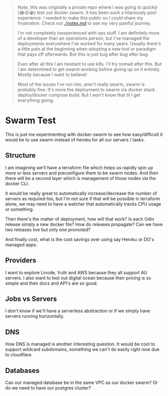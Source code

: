 > Note, this was originally a private repo where I was going to _quickly_ (😂😢😭) test out docker swarm.  It has been such a hilariously poor experience.  I needed to make this public so I could share my frustration.  Check out [./notes.md](./notes.md) to see my very painful journey.
>
> I'm not completely inexperienced with ops stuff.  I am definitely more of a developer than an operations person, but I've managed the deployments everywhere I've worked for many years.  Usually there's a little pain at the beginning when adopting a new tool or paradigm that pays off afterwards.  But this is just bug after bug after bug.
>
> Even after all this I am hesitant to use k8s.  I'll try nomad after this.  But I am determined to get swarm working before giving up on it entirely.  Mostly because I want to believe!
>
> Most of the issues I've run into, aren't really swarm, swarm is probably fine.  It's more the deployment to swarm via docker stack deploy/docker compose build.  But I won't know that til I get everything going.


# Swarm Test

This is just me experimenting with docker-swarm to see how easy/difficult it would be to use swarm instead of heroku for all our servers / tasks.

## Structure

I am imagining we'll have a terraform file which helps us rapidly spin up more or less servers and preconfigure them to be swarm nodes.  And then there will be a second layer which is management of those nodes via the docker CLI.

It would be really great to automatically increase/decrease the number of servers as required too, but I'm not sure if that will be possible in terraform alone, we may need to have a watcher that automatically tracks CPU usage or something.

Then there's the matter of deployment, how will that work?  Is each Odin release simply a new docker file?  How do releases propagate?  Can we have two releases live but only one promoted?

And finally cost, what is the cost savings over using say Heroku or DO's managed apps.

## Providers

I want to explore Linode, Vultr and AWS because they all support AU servers.  I also want to test out digital ocean because their pricing is so simple and their docs and API's are so good.

## Jobs vs Servers

I don't know if we'll have a serverless abstraction or if we simply have servers running horizontally.

## DNS

How DNS is managed is another interesting question.  It would be cool to support wildcard subdomains, something we can't do easily right now due to cloudflare.

## Databases

Can our managed database be in the same VPC as our docker swarm?  Or do we need to have our postgres cluster?